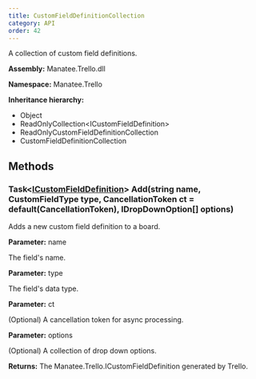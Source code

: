 ```yaml
---
title: CustomFieldDefinitionCollection
category: API
order: 42
---
```


A collection of custom field definitions.

**Assembly:** Manatee.Trello.dll

**Namespace:** Manatee.Trello

**Inheritance hierarchy:**

- Object
- ReadOnlyCollection&lt;ICustomFieldDefinition&gt;
- ReadOnlyCustomFieldDefinitionCollection
- CustomFieldDefinitionCollection

## Methods

### Task&lt;[ICustomFieldDefinition](../ICustomFieldDefinition#icustomfielddefinition)&gt; Add(string name, CustomFieldType type, CancellationToken ct = default(CancellationToken), IDropDownOption[] options)

Adds a new custom field definition to a board.

**Parameter:** name

The field&#39;s name.

**Parameter:** type

The field&#39;s data type.

**Parameter:** ct

(Optional) A cancellation token for async processing.

**Parameter:** options

(Optional) A collection of drop down options.

**Returns:** The Manatee.Trello.ICustomFieldDefinition generated by Trello.


